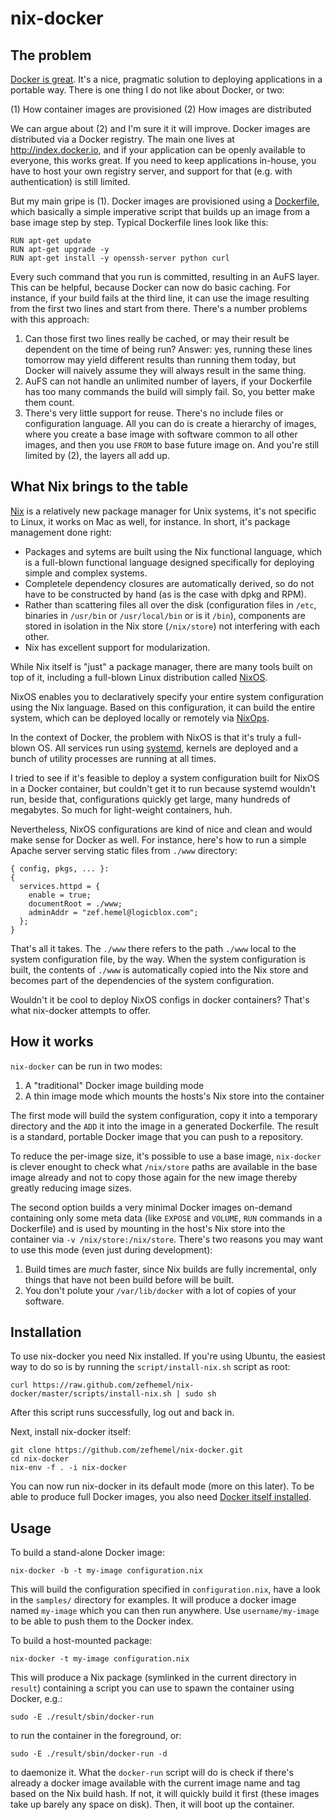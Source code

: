 nix-docker
==========

The problem
-----------

[Docker is great](http://www.infoq.com/articles/docker-containers). It's a nice,
pragmatic solution to deploying applications in a portable way. There is one
thing I do not like about Docker, or two:

(1) How container images are provisioned
(2) How images are distributed

We can argue about (2) and I'm sure it it will improve. Docker images are distributed
via a Docker registry. The main one lives at http://index.docker.io, and if your
application can be openly available to everyone, this works great. If you need
to keep applications in-house, you have to host your own registry server, and
support for that (e.g. with authentication) is still limited.

But my main gripe is (1). Docker images are provisioned using a
[Dockerfile](http://docs.docker.io/en/latest/use/builder/), which basically
a simple imperative script that builds up an image from a base image step by
step. Typical Dockerfile lines look like this:

    RUN apt-get update
    RUN apt-get upgrade -y
    RUN apt-get install -y openssh-server python curl

Every such command that you run is committed, resulting in an AuFS layer. This
can be helpful, because Docker can now do basic caching. For instance, if
your build fails at the third line, it can use the image resulting from
the first two lines and start from there. There's a number problems with this
approach:

1. Can those first two lines really be cached, or may their result be dependent
   on the time of being run? Answer: yes, running these lines tomorrow may yield
   different results than running them today, but Docker will naively assume
   they will always result in the same thing.
2. AuFS can not handle an unlimited number of layers, if your Dockerfile has too
   many commands the build will simply fail. So, you better make them count.
3. There's very little support for reuse. There's no include files or configuration
   language. All you can do is create a hierarchy of images, where you create
   a base image with software common to all other images, and then you use `FROM`
   to base future image on. And you're still limited by (2), the layers all add
   up.

What Nix brings to the table
----------------------------

[Nix](http://nixos.org/nix/) is a relatively new package manager for Unix systems,
it's not specific to Linux, it works on Mac as well, for instance. In short, it's
package management done right:

* Packages and sytems are built using the Nix functional language, which is a
  full-blown functional language designed specifically for deploying simple and
  complex systems.
* Completele dependency closures are automatically derived, so do not have to
  be constructed by hand (as is the case with dpkg and RPM).
* Rather than scattering files all over the disk (configuration files in `/etc`,
  binaries in `/usr/bin` or `/usr/local/bin` or is it `/bin`), components are
  stored in isolation in the Nix store (`/nix/store`) not interfering  with each
  other.
* Nix has excellent support for modularization.

While Nix itself is "just" a package manager, there are many tools built on top
of it, including a full-blown Linux distribution called [NixOS](http://nixos.org/nixos/).

NixOS enables you to declaratively specify your entire system configuration using
the Nix language. Based on this configuration, it can build the entire system, which
can be deployed locally or remotely via [NixOps](https://github.com/NixOS/nixops).

In the context of Docker, the problem with NixOS is that it's truly a full-blown
OS. All services run using [systemd](http://www.freedesktop.org/wiki/Software/systemd/),
kernels are deployed and a bunch of utility processes are running at all times.

I tried to see if it's feasible to deploy a system configuration built for NixOS
in a Docker container, but couldn't get it to run because systemd wouldn't run,
beside that, configurations quickly get large, many hundreds of megabytes. So
much for light-weight containers, huh.

Nevertheless, NixOS configurations are kind of nice and clean and would make sense
for Docker as well. For instance, here's how to run a simple Apache server
serving static files from `./www` directory:

    { config, pkgs, ... }:
    {
      services.httpd = {
        enable = true;
        documentRoot = ./www;
        adminAddr = "zef.hemel@logicblox.com";
      };
    }

That's all it takes. The `./www` there refers to the path `./www` local to the
system configuration file, by the way. When the system configuration is built,
the contents of `./www` is automatically copied into the Nix store and becomes
part of the dependencies of the system configuration.

Wouldn't it be cool to deploy NixOS configs in docker containers? That's what
nix-docker attempts to offer.

How it works
------------

`nix-docker` can be run in two modes:

1. A "traditional" Docker image building mode
2. A thin image mode which mounts the hosts's Nix store into the container

The first mode will build the system configuration, copy it into a temporary
directory and the `ADD` it into the image in a generated Dockerfile. The result
is a standard, portable Docker image that you can push to a repository.

To reduce the per-image size, it's possible to use a base image, `nix-docker` is
clever enought to check what `/nix/store` paths are available in the base image
already and not to copy those again for the new image thereby greatly reducing
image sizes.

The second option builds a very minimal Docker images on-demand containing
only some meta data (like `EXPOSE` and `VOLUME`, `RUN` commands in a Dockerfile)
and is used by mounting in the host's Nix store into the container via
`-v /nix/store:/nix/store`. There's two reasons you may want to use this mode
(even just during development):

1. Build times are _much_ faster, since Nix builds are fully incremental, only
   things that have not been build before will be built.
2. You don't polute your `/var/lib/docker` with a lot of copies of your software.

Installation
------------
To use nix-docker you need Nix installed. If you're using Ubuntu, the easiest way
to do so is by running the `script/install-nix.sh` script as root:

    curl https://raw.github.com/zefhemel/nix-docker/master/scripts/install-nix.sh | sudo sh

After this script runs successfully, log out and back in.

Next, install nix-docker itself:

    git clone https://github.com/zefhemel/nix-docker.git
    cd nix-docker
    nix-env -f . -i nix-docker

You can now run nix-docker in its default mode (more on this later). To be able
to produce full Docker images, you also need
[Docker itself installed](http://docs.docker.io/en/latest/installation/ubuntulinux/).

Usage
-----

To build a stand-alone Docker image:

    nix-docker -b -t my-image configuration.nix

This will build the configuration specified in `configuration.nix`, have a look
in the `samples/` directory for examples. It will produce a docker image named
`my-image` which you can then run anywhere. Use `username/my-image` to be able
to push them to the Docker index.

To build a host-mounted package:

    nix-docker -t my-image configuration.nix

This will produce a Nix package (symlinked in the current directory in `result`)
containing a script you can use to spawn the container using Docker, e.g.:

    sudo -E ./result/sbin/docker-run

to run the container in the foreground, or:

    sudo -E ./result/sbin/docker-run -d

to daemonize it. What the `docker-run` script will do is check if there's already
a docker image available with the current image name and tag based on the Nix
build hash. If not, it will quickly build it first (these images take up barely
any space on disk). Then, it will boot up the container.